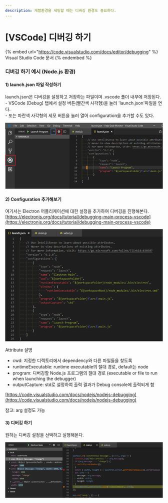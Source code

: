 ```yaml
---
description: 개발환경을 세팅할 때는 디버깅 환경도 중요하다.
---
```


# \[VSCode] 디버깅 하기

{% embed url="https://code.visualstudio.com/docs/editor/debugging" %}
Visual Studio Code 문서&#x20;
{% endembed %}

### 디버깅 하기 예시 (Node.js 환경)

#### 1) launch.json 파일 작성하기

launch.json은 디버깅을 설정하고 저장하는 파일이며 .vscode 폴더 내부에 저장된다.\
\- VSCode \[Debug] 탭에서 설정 버튼(빨간색 사각형)을 눌러 'launch.json'파일을 연다.\
\- 또는 파란색 사각형의 세모 버튼을 눌러 열어 configuration을 추가할 수도 있다.

![기본 Node.js 의 디버깅 설정](<../.gitbook/assets/image (15).png>)

#### 2)  Configuration 추가해보기

여기서는 Electron 어플리케이션에 대한 설정을 추가하여 디버깅을 진행해본다.\
[https://electronjs.org/docs/tutorial/debugging-main-process-vscode](https://electronjs.org/docs/tutorial/debugging-main-process-vscode)

![](<../.gitbook/assets/image (13).png>)

Attribute 설명

* cwd:  지정한 디렉토리에서 dependency와 다른 파일들을 찾도록&#x20;
* runtimeExecutable: runtime executable의 절대 경로, default는 node
* program: 디버깅할 Node.js 프로그램의 절대 경로 (executable or file to run when launching the debugger)
* outputCapture: std로 설정하여 출력 결과가 Debug console에 출력되게 함

[https://code.visualstudio.com/docs/nodejs/nodejs-debugging](https://code.visualstudio.com/docs/nodejs/nodejs-debugging)

참고: arg 설정도 가능

#### 3) 디버깅 하기

원하는 디버깅 설정을 선택하고 실행해본다.

![실행 화면](<../.gitbook/assets/image (8).png>)
